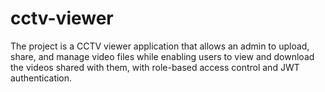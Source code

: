 # cctv-viewer
 The project is a CCTV viewer application that allows an admin to upload, share, and manage video files while enabling users to view and download the videos shared with them, with role-based access control and JWT authentication.
